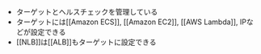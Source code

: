- ターゲットとヘルスチェックを管理している
- ターゲットには[[Amazon ECS]], [[Amazon EC2]], [[AWS Lambda]], IPなどが設定できる
- [[NLB]]は[[ALB]]もターゲットに設定できる
